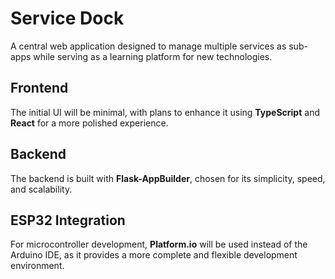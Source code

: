 # Service Dock  
A central web application designed to manage multiple services as sub-apps while serving as a learning platform for new technologies.  

## Frontend  
The initial UI will be minimal, with plans to enhance it using **TypeScript** and **React** for a more polished experience.  

## Backend  
The backend is built with **Flask-AppBuilder**, chosen for its simplicity, speed, and scalability.  

## ESP32 Integration  
For microcontroller development, **Platform.io** will be used instead of the Arduino IDE, as it provides a more complete and flexible development environment.  